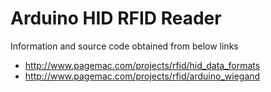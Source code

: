 # Arduino HID RFID Reader

Information and source code obtained from below links

- http://www.pagemac.com/projects/rfid/hid_data_formats
- http://www.pagemac.com/projects/rfid/arduino_wiegand
